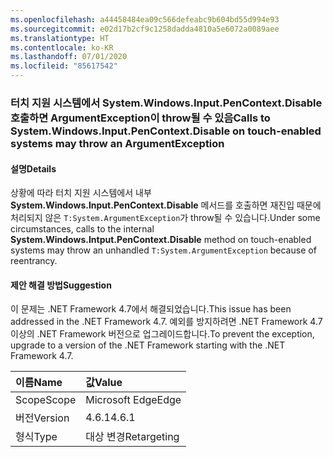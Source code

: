 ```yaml
---
ms.openlocfilehash: a44458484ea09c566defeabc9b604bd55d994e93
ms.sourcegitcommit: e02d17b2cf9c1258dadda4810a5e6072a0089aee
ms.translationtype: HT
ms.contentlocale: ko-KR
ms.lasthandoff: 07/01/2020
ms.locfileid: "85617542"
---
```

### <a name="calls-to-systemwindowsinputpencontextdisable-on-touch-enabled-systems-may-throw-an-argumentexception"></a><span data-ttu-id="bc172-101">터치 지원 시스템에서 System.Windows.Input.PenContext.Disable 호출하면 ArgumentException이 throw될 수 있음</span><span class="sxs-lookup"><span data-stu-id="bc172-101">Calls to System.Windows.Input.PenContext.Disable on touch-enabled systems may throw an ArgumentException</span></span>

#### <a name="details"></a><span data-ttu-id="bc172-102">설명</span><span class="sxs-lookup"><span data-stu-id="bc172-102">Details</span></span>

<span data-ttu-id="bc172-103">상황에 따라 터치 지원 시스템에서 내부 **System.Windows.Input.PenContext.Disable** 메서드를 호출하면 재진입 때문에 처리되지 않은 `T:System.ArgumentException`가 throw될 수 있습니다.</span><span class="sxs-lookup"><span data-stu-id="bc172-103">Under some circumstances, calls to the internal **System.Windows.Intput.PenContext.Disable** method on touch-enabled systems may throw an unhandled `T:System.ArgumentException` because of reentrancy.</span></span>

#### <a name="suggestion"></a><span data-ttu-id="bc172-104">제안 해결 방법</span><span class="sxs-lookup"><span data-stu-id="bc172-104">Suggestion</span></span>

<span data-ttu-id="bc172-105">이 문제는 .NET Framework 4.7에서 해결되었습니다.</span><span class="sxs-lookup"><span data-stu-id="bc172-105">This issue has been addressed in the .NET Framework 4.7.</span></span> <span data-ttu-id="bc172-106">예외를 방지하려면 .NET Framework 4.7 이상의 .NET Framework 버전으로 업그레이드합니다.</span><span class="sxs-lookup"><span data-stu-id="bc172-106">To prevent the exception, upgrade to a version of the .NET Framework starting with the .NET Framework 4.7.</span></span>

| <span data-ttu-id="bc172-107">이름</span><span class="sxs-lookup"><span data-stu-id="bc172-107">Name</span></span>    | <span data-ttu-id="bc172-108">값</span><span class="sxs-lookup"><span data-stu-id="bc172-108">Value</span></span>       |
|:--------|:------------|
| <span data-ttu-id="bc172-109">Scope</span><span class="sxs-lookup"><span data-stu-id="bc172-109">Scope</span></span>   | <span data-ttu-id="bc172-110">Microsoft Edge</span><span class="sxs-lookup"><span data-stu-id="bc172-110">Edge</span></span>        |
| <span data-ttu-id="bc172-111">버전</span><span class="sxs-lookup"><span data-stu-id="bc172-111">Version</span></span> | <span data-ttu-id="bc172-112">4.6.1</span><span class="sxs-lookup"><span data-stu-id="bc172-112">4.6.1</span></span>       |
| <span data-ttu-id="bc172-113">형식</span><span class="sxs-lookup"><span data-stu-id="bc172-113">Type</span></span>    | <span data-ttu-id="bc172-114">대상 변경</span><span class="sxs-lookup"><span data-stu-id="bc172-114">Retargeting</span></span> |
